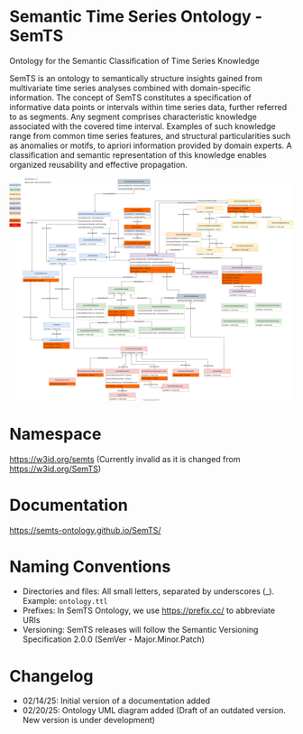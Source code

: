 # Semantic Time Series Ontology - SemTS
Ontology for the Semantic Classification of Time Series Knowledge

SemTS is an ontology to semantically structure insights gained from multivariate time series analyses combined with domain-specific information. 
The concept of SemTS constitutes a specification of informative data points or intervals within time series data, further referred to as segments. Any segment comprises characteristic knowledge associated with the covered time interval. Examples of such knowledge range from common time series features, and structural particularities such as anomalies or motifs, to apriori information provided by domain experts. A classification and semantic representation of this knowledge enables organized reusability and effective propagation.

![Architecture](assets/images/semts_visual_model.drawio.svg)

# Namespace
https://w3id.org/semts (Currently invalid as it is changed from https://w3id.org/SemTS)

# Documentation
https://semts-ontology.github.io/SemTS/

# Naming Conventions
- Directories and files: All small letters, separated by underscores (_). Example: `ontology.ttl`
- Prefixes: In SemTS Ontology, we use https://prefix.cc/ to abbreviate URIs
- Versioning: SemTS releases will follow the Semantic Versioning Specification 2.0.0 (SemVer - Major.Minor.Patch)

# Changelog
- 02/14/25: Initial version of a documentation added
- 02/20/25: Ontology UML diagram added (Draft of an outdated version. New version is under development)
